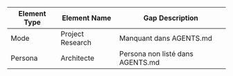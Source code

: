 | Element Type | Element Name | Gap Description |
|---|---|---|
| Mode | Project Research | Manquant dans AGENTS.md |
| Persona | Architecte | Persona non listé dans AGENTS.md |